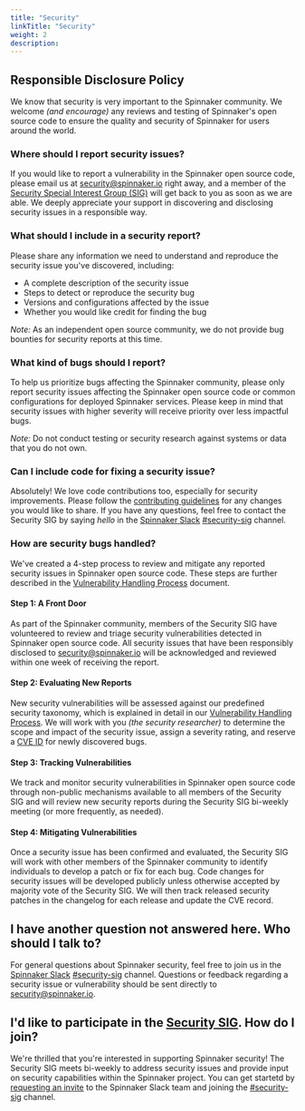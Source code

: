 ```yaml
---
title: "Security"
linkTitle: "Security"
weight: 2
description:
---
```


## Responsible Disclosure Policy

We know that security is very important to the Spinnaker community.  We welcome _(and encourage)_ any reviews and testing of Spinnaker's open source code to ensure the quality and security of Spinnaker for users around the world.

### Where should I report security issues?

If you would like to report a vulnerability in the Spinnaker open source code, please email us at [security@spinnaker.io](mailto://security@spinnaker.io) right away, and a member of the [Security Special Interest Group (SIG)](https://github.com/spinnaker/governance/tree/master/sig-security) will get back to you as soon as we are able.  We deeply appreciate your support in discovering and disclosing security issues in a responsible way.

### What should I include in a security report?

Please share any information we need to understand and reproduce the security issue you've discovered, including:

* A complete description of the security issue  
* Steps to detect or reproduce the security bug  
* Versions and configurations affected by the issue  
* Whether you would like credit for finding the bug

*Note:* As an independent open source community, we do not provide bug bounties for security reports at this time.

### What kind of bugs should I report?

To help us prioritize bugs affecting the Spinnaker community, please only report security issues affecting the Spinnaker open source code or common configurations for deployed Spinnaker services.  Please keep in mind that security issues with higher severity will receive priority over less impactful bugs.

*Note:* Do not conduct testing or security research against systems or data that you do not own.

### Can I include code for fixing a security issue?

Absolutely!  We love code contributions too, especially for security improvements.  Please follow the [contributing guidelines](https://spinnaker.io/community/contributing/submitting/) for any changes you would like to share.  If you have any questions, feel free to contact the Security SIG by saying _hello_ in the [Spinnaker Slack](http://join.spinnaker.io) [#security-sig](https://spinnakerteam.slack.com/archives/CFN8F5UR2) channel.

### How are security bugs handled?

We've created a 4-step process to review and mitigate any reported security issues in Spinnaker open source code.  These steps are further described in the [Vulnerability Handling Process](https://docs.google.com/document/d/1dCJ17v2K-lEVBTEGsgS4xnuOZo30Ufd3gSoYrG6XZfA) document.

#### Step 1: A Front Door

As part of the Spinnaker community, members of the Security SIG have volunteered to review and triage security vulnerabilities detected in Spinnaker open source code.  All security issues that have been responsibly disclosed to [security@spinnaker.io](mailto:security@spinnaker.io) will be acknowledged and reviewed within one week of receiving the report.

#### Step 2: Evaluating New Reports

New security vulnerabilities will be assessed against our predefined security taxonomy, which is explained in detail in our [Vulnerability Handling Process](https://docs.google.com/document/d/1dCJ17v2K-lEVBTEGsgS4xnuOZo30Ufd3gSoYrG6XZfA).  We will work with you _(the security researcher)_ to determine the scope and impact of the security issue, assign a severity rating, and reserve a [CVE ID](https://cve.mitre.org/cve/identifiers/) for newly discovered bugs.

#### Step 3: Tracking Vulnerabilities

We track and monitor security vulnerabilities in Spinnaker open source code through non-public mechanisms available to all members of the Security SIG and will review new security reports during the Security SIG bi-weekly meeting (or more frequently, as needed).

#### Step 4: Mitigating Vulnerabilities

Once a security issue has been confirmed and evaluated, the Security SIG will work with other members of the Spinnaker community to identify individuals to develop a patch or fix for each bug.  Code changes for security issues will be developed publicly unless otherwise accepted by majority vote of the Security SIG.  We will then track released security patches in the changelog for each release and update the CVE record.

## I have another question not answered here.  Who should I talk to?

For general questions about Spinnaker security, feel free to join us in the [Spinnaker Slack](http://join.spinnaker.io) [#security-sig](https://spinnakerteam.slack.com/archives/CFN8F5UR2) channel.  Questions or feedback regarding a security issue or vulnerability should be sent directly to [security@spinnaker.io](mailto:security@spinnaker.io).

## I'd like to participate in the [Security SIG](https://github.com/spinnaker/governance/tree/master/sig-security).  How do I join?

We're thrilled that you're interested in supporting Spinnaker security!  The Security SIG meets bi-weekly to address security issues and provide input on security capabilities within the Spinnaker project.  You can get startetd by [requesting an invite](http://join.spinnaker.io) to the Spinnaker Slack team and joining the [#security-sig](https://spinnakerteam.slack.com/archives/CFN8F5UR2) channel.
